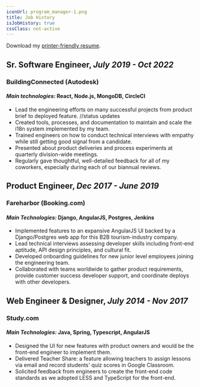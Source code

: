 ```yaml
---
iconUrl: program_manager-1.png
title: Job History
isJobHistory: true
cssClass: not-active
---
```


<label>Download my [printer-friendly resume](/resume.html).</label>

## Sr. Software Engineer, *July 2019 - Oct 2022*
### BuildingConnected (Autodesk)
#### *Main technologies:* React, Node.js, MongoDB, CircleCI
* Lead the engineering efforts on many successful projects from product brief to deployed feature. //status updates
* Created tools, processes, and documentation to maintain and scale the i18n system implemented by my team.
* Trained engineers on how to conduct technical interviews with empathy while still getting good signal from a candidate. 
* Presented about product deliveries and process experiments at quarterly division-wide meetings.  
* Regularly gave thoughtful, well-detailed feedback for all of my coworkers, especially during each of our biannual reviews. 


## Product Engineer, *Dec 2017 - June 2019*
### Fareharbor (Booking.com)
#### *Main Technologies:* Django, AngularJS, Postgres, Jenkins
* Implemented features to an expansive AngularJS UI backed by a Django/Postgres web app for this B2B tourism-industry company.
* Lead technical interviews assessing developer skills including front-end aptitude, API design principles, and cultural fit.
* Developed onboarding guidelines for new junior level employees joining the engineering team.
* Collaborated with teams worldwide to gather product requirements, provide  customer success developer support, and coordinate deploys with other developers.

## Web Engineer & Designer, *July 2014 - Nov 2017*
### Study.com
#### *Main Technologies:* Java, Spring, Typescript, AngularJS
* Designed the UI for new features with product owners and would be the front-end engineer to implement them.
* Delivered Teacher Share: a feature allowing teachers to assign lessons via email and record students' quiz scores in Google Classroom.
* Solicited feedback from engineers to create the front-end code standards as we adopted LESS and TypeScript for the front-end.


